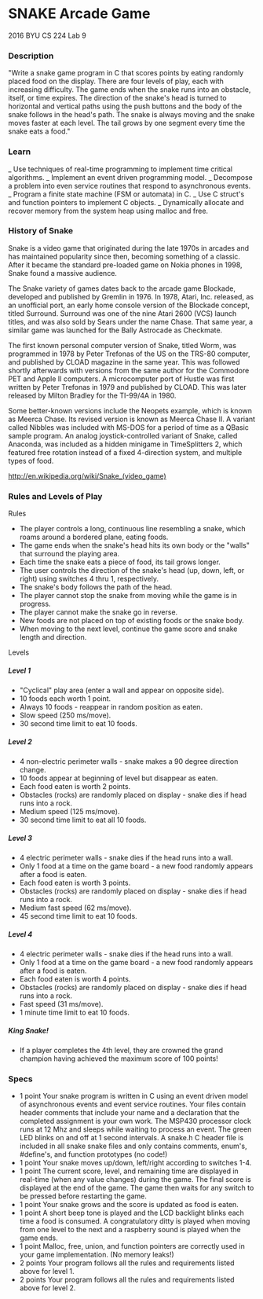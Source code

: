 # SNAKE Arcade Game
2016 BYU CS 224 Lab 9


### Description 
"Write a snake game program in C that scores points by eating randomly placed food on the display. There are four levels of play, each with increasing difficulty. The game ends when the snake runs into an obstacle, itself, or time expires. The direction of the snake's head is turned to horizontal and vertical paths using the push buttons and the body of the snake follows in the head's path. The snake is always moving and the snake moves faster at each level. The tail grows by one segment every time the snake eats a food."

### Learn
_ Use techniques of real-time programming to implement time critical algorithms.
_ Implement an event driven programming model.
_ Decompose a problem into even service routines that respond to asynchronous events.
_ Program a finite state machine (FSM or automata) in C.
_ Use C struct's and function pointers to implement C objects.
_ Dynamically allocate and recover memory from the system heap using malloc and free.


### History of Snake
Snake is a video game that originated during the late 1970s in arcades and has maintained popularity since then, becoming something of a classic. After it became the standard pre-loaded game on Nokia phones in 1998, Snake found a massive audience.

The Snake variety of games dates back to the arcade game Blockade, developed and published by Gremlin in 1976. In 1978, Atari, Inc. released, as an unofficial port, an early home console version of the Blockade concept, titled Surround. Surround was one of the nine Atari 2600 (VCS) launch titles, and was also sold by Sears under the name Chase. That same year, a similar game was launched for the Bally Astrocade as Checkmate.

The first known personal computer version of Snake, titled Worm, was programmed in 1978 by Peter Trefonas of the US on the TRS-80 computer, and published by CLOAD magazine in the same year. This was followed shortly afterwards with versions from the same author for the Commodore PET and Apple II computers. A microcomputer port of Hustle was first written by Peter Trefonas in 1979 and published by CLOAD. This was later released by Milton Bradley for the TI-99/4A in 1980.

Some better-known versions include the Neopets example, which is known as Meerca Chase. Its revised version is known as Meerca Chase II. A variant called Nibbles was included with MS-DOS for a period of time as a QBasic sample program. An analog joystick-controlled variant of Snake, called Anaconda, was included as a hidden minigame in TimeSplitters 2, which featured free rotation instead of a fixed 4-direction system, and multiple types of food.

http://en.wikipedia.org/wiki/Snake_(video_game)

### Rules and Levels of Play
Rules
- The player controls a long, continuous line resembling a snake, which roams around a bordered plane, eating foods.
- The game ends when the snake's head hits its own body or the "walls" that surround the playing area.
- Each time the snake eats a piece of food, its tail grows longer.
- The user controls the direction of the snake's head (up, down, left, or right) using switches 4 thru 1, respectively.
- The snake's body follows the path of the head.
- The player cannot stop the snake from moving while the game is in progress.
- The player cannot make the snake go in reverse.
- New foods are not placed on top of existing foods or the snake body.
- When moving to the next level, continue the game score and snake length and direction.

Levels
##### Level 1
- "Cyclical" play area (enter a wall and appear on opposite side).
- 10 foods each worth 1 point.
- Always 10 foods - reappear in random position as eaten.
- Slow speed (250 ms/move).
- 30 second time limit to eat 10 foods.
##### Level 2
- 4 non-electric perimeter walls - snake makes a 90 degree direction change.
- 10 foods appear at beginning of level but disappear as eaten.
- Each food eaten is worth 2 points.
- Obstacles (rocks) are randomly placed on display - snake dies if head runs into a rock.
- Medium speed (125 ms/move).
- 30 second time limit to eat all 10 foods.
##### Level 3
- 4 electric perimeter walls - snake dies if the head runs into a wall.
- Only 1 food at a time on the game board - a new food randomly appears after a food is eaten.
- Each food eaten is worth 3 points.
- Obstacles (rocks) are randomly placed on display - snake dies if head runs into a rock.
- Medium fast speed (62 ms/move).
- 45 second time limit to eat 10 foods.
##### Level 4
- 4 electric perimeter walls - snake dies if the head runs into a wall.
- Only 1 food at a time on the game board - a new food randomly appears after a food is eaten.
- Each food eaten is worth 4 points.
- Obstacles (rocks) are randomly placed on display - snake dies if head runs into a rock.
- Fast speed (31 ms/move).
- 1 minute time limit to eat 10 foods.
##### King Snake!
- If a player completes the 4th level, they are crowned the grand champion having achieved the maximum score of 100 points!


### Specs 
- 1 point	Your snake program is written in C using an event driven model of asynchronous events and event service routines. Your files contain header comments that include your name and a declaration that the completed assignment is your own work. The MSP430 processor clock runs at 12 Mhz and sleeps while waiting to process an event. The green LED blinks on and off at 1 second intervals. A snake.h C header file is included in all snake snake files and only contains comments, enum's, #define's, and function prototypes (no code!)
- 1 point	Your snake moves up/down, left/right according to switches 1-4.
- 1 point	The current score, level, and remaining time are displayed in real-time (when any value changes) during the game. The final score is displayed at the end of the game. The game then waits for any switch to be pressed before restarting the game.
- 1 point	Your snake grows and the score is updated as food is eaten.
- 1 point	A short beep tone is played and the LCD backlight blinks each time a food is consumed. A congratulatory ditty is played when moving from one level to the next and a raspberry sound is played when the game ends.
- 1 point	Malloc, free, union, and function pointers are correctly used in your game implementation. (No memory leaks!)
- 2 points	Your program follows all the rules and requirements listed above for level 1.
- 2 points	Your program follows all the rules and requirements listed above for level 2.
